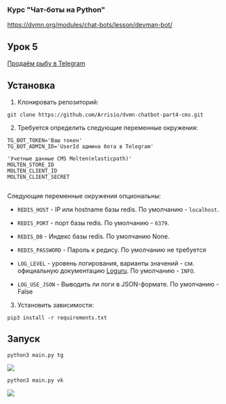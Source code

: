 ### Курс "Чат-боты на Python"
https://dvmn.org/modules/chat-bots/lesson/devman-bot/

## Урок 5
[Продаём рыбу в Telegram](https://dvmn.org/modules/chat-bots/lesson/fish-shop/)  


## Установка

1. Клонировать репозиторий:
```
git clone https://github.com/Arrisio/dvmn-chatbot-part4-cms.git
```

2. Требуется определить следующие переменные окружения:
```
TG_BOT_TOKEN='Ваш токен'
TG_BOT_ADMIN_ID='UserId админа бота в Telegram'

'Учетные данные CMS Molten(elasticpath)'
MOLTEN_STORE_ID
MOLTEN_CLIENT_ID
MOLTEN_CLIENT_SECRET


```
Следующие переменные окружения опциональны:
- `REDIS_HOST` - IP или hostname базы redis. По умолчанию - `localhost`.  
- `REDIS_PORT` - порт базы redis. По умолчанию - `6379`.  
- `REDIS_DB` - Индекс базы redis. По умолчанию None.
- `REDIS_PASSWORD` - Пароль к редису. По умолчанию не требуется  
  
- `LOG_LEVEL` - уровень логирования, варианты значений - см. официальную документацию [Loguru](https://loguru.readthedocs.io/en/stable/api/logger.html). По умолчанию - `INFO`.
- `LOG_USE_JSON` - Выводить ли логи в JSON-формате. По умолчанию - False 

3. Установить зависимости:
```
pip3 install -r requirements.txt
```

## Запуск
```
python3 main.py tg
```
![](resources/examination_tg.gif)


```
python3 main.py vk
```
![](resources/examination_vk.gif)

